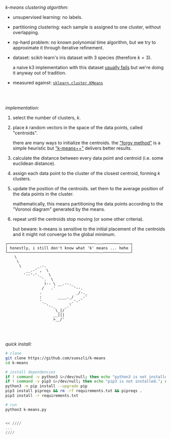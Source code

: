 _k-means clustering algorithm:_

- unsupervised learning: no labels.
- partitioning clustering: each sample is assigned to one cluster, without overlapping.
- np-hard problem: no known polynomial time algorithm, but we try to approximate it through iterative refinement.
- dataset: scikit-learn's iris dataset with 3 species (therefore $k=3$).

  a naive k3 implementation with this dataset [usually fails](https://en.m.wikipedia.org/wiki/K-means_clustering#:~:text=the%20result%20often%20fails) but we're doing it anyway out of tradition.

- measured against: [`sklearn.cluster.KMeans`](https://scikit-learn.org/stable/modules/generated/sklearn.cluster.KMeans.html)

<br><br>

_implementation:_

1. select the number of clusters, $k$.

2. place $k$ random vectors in the space of the data points, called "centroids".

   there are many ways to initialize the centroids. the ["forgy method"](https://people.csail.mit.edu/tieu/notebook/kmeans/15_p600-hamerly.pdf) is a simple heuristic but ["k-means++"](https://en.m.wikipedia.org/wiki/K-means%2B%2B) delivers better results.

3. calculate the distance between every data point and centroid (i.e. some euclidean distance).

4. assign each data point to the cluster of the closest centroid, forming $k$ clusters.

5. update the position of the centroids. set them to the average position of the data points in the cluster.

   mathematically, this means partitioning the data points according to the "Voronoi diagram" generated by the means.

6. repeat until the centroids stop moving (or some other criteria).

   but beware: k-means is sensitive to the initial placement of the centroids and it might not converge to the global minimum.

```
┌──────────────────────────────────────––––───────–––––┐
| honestly, i still don't know what 'k' means ... hehe |
└────────────────────────────────────––──––───────–––––┘
    \
     \
      \       _.-.
         __.-' ,  \
        '--'-'._   \
                '.  \
                 )-- \ __.--._
                /   .'        '--.
               .               _/-._
               :       ____._/   _-'
               '._          _.'-'
                  '-._    _.'
                      \_|/
                     __|||
                     >__/'
```

<br><br>

_quick install:_

```bash
# clone
git clone https://github.com/sueszli/k-means
cd k-means

# install dependencies
if ! command -v python3 &>/dev/null; then echo "python3 is not installed."; return; fi
if ! command -v pip3 &>/dev/null; then echo "pip3 is not installed."; return; fi
python3 -m pip install --upgrade pip
pip3 install pipreqs && rm -rf requirements.txt && pipreqs .
pip3 install -r requirements.txt

# run
python3 k-means.py


<< ////
...
////
```

